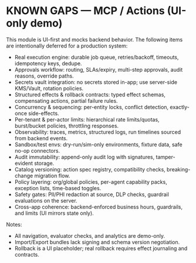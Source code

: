 # KNOWN GAPS — MCP / Actions (UI-only demo)

This module is UI-first and mocks backend behavior. The following items are intentionally deferred for a production system:

- Real execution engine: durable job queue, retries/backoff, timeouts, idempotency keys, dedupe.
- Approvals workflow: routing, SLAs/expiry, multi-step approvals, audit reasons, override paths.
- Secrets vault integration: no secrets stored in-app; use server-side KMS/Vault, rotation policies.
- Structured effects & rollback contracts: typed effect schemas, compensating actions, partial failure rules.
- Concurrency & sequencing: per-entity locks, conflict detection, exactly-once side-effects.
- Per-tenant & per-actor limits: hierarchical rate limits/quotas, burst/bucket policies, throttling responses.
- Observability: traces, metrics, structured logs, run timelines sourced from backend events.
- Sandbox/test envs: dry-run/sim-only environments, fixture data, safe no-op connectors.
- Audit immutability: append-only audit log with signatures, tamper-evident storage.
- Catalog versioning: action spec registry, compatibility checks, breaking-change migration flow.
- Policy layering: org/global policies, per-agent capability packs, exception lists, time-based toggles.
- Safety gates: PII/PHI redaction at source, DLP checks, guardrail evaluations on the server.
- Cross-app coherence: backend-enforced business hours, guardrails, and limits (UI mirrors state only).

Notes:
- All navigation, evaluator checks, and analytics are demo-only.
- Import/Export bundles lack signing and schema version negotiation.
- Rollback is a UI placeholder; real rollback requires effect journaling and contracts.
